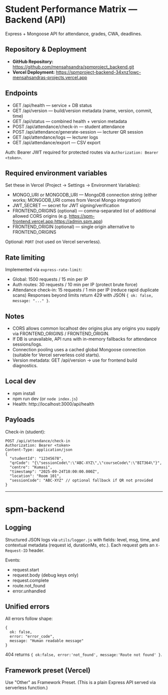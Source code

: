 # Student Performance Matrix — Backend (API)

Express + Mongoose API for attendance, grades, CWA, deadlines.

## Repository & Deployment
- **GitHub Repository:** https://github.com/mensahsandra/spmproject_backend.git
- **Vercel Deployment:** https://spmproject-backend-34xnz1owc-mensahsandras-projects.vercel.app

## Endpoints
- GET /api/health — service + DB status
- GET /api/version — build/version metadata (name, version, commit, time)
- GET /api/status — combined health + version metadata
- POST /api/attendance/check-in — student attendance
- POST /api/attendance/generate-session — lecturer QR session
- GET /api/attendance/logs — lecturer logs
- GET /api/attendance/export — CSV export

Auth: Bearer JWT required for protected routes via `Authorization: Bearer <token>`.

## Required environment variables
Set these in Vercel (Project → Settings → Environment Variables):
- MONGO_URI or MONGODB_URI — MongoDB connection string (either works; MONGODB_URI comes from Vercel Mongo integration)
- JWT_SECRET — secret for JWT signing/verification
- FRONTEND_ORIGINS (optional) — comma-separated list of additional allowed CORS origins (e.g. https://spm-frontend.vercel.app,https://admin.spm.app)
- FRONTEND_ORIGIN (optional) — single origin alternative to FRONTEND_ORIGINS

Optional: `PORT` (not used on Vercel serverless).

## Rate limiting
Implemented via `express-rate-limit`:
- Global: 1500 requests / 15 min per IP
- Auth routes: 30 requests / 10 min per IP (protect brute force)
- Attendance check-in: 15 requests / 1 min per IP (reduce rapid duplicate scans)
Responses beyond limits return 429 with JSON `{ ok: false, message: "..." }`.

## Notes
- CORS allows common localhost dev origins plus any origins you supply via FRONTEND_ORIGINS / FRONTEND_ORIGIN.
- If DB is unavailable, API runs with in-memory fallbacks for attendance sessions/logs.
- Connection pooling uses a cached global Mongoose connection (suitable for Vercel serverless cold starts).
- Version metadata: GET /api/version → use for frontend build diagnostics.

## Local dev
- npm install
- npm run dev (or `node index.js`)
- Health: http://localhost:3000/api/health

## Payloads
Check-in (student):
```
POST /api/attendance/check-in
Authorization: Bearer <token>
Content-Type: application/json
{
  "studentId": "12345678",
  "qrCode": "{\"sessionCode\":\"ABC-XYZ\",\"courseCode\":\"BIT364\"}",
  "centre": "Kumasi",
  "timestamp": "2025-09-24T10:00:00.000Z",
  "location": "Room 101",
  "sessionCode": "ABC-XYZ" // optional fallback if QR not provided
}
```

---
# spm-backend

## Logging
Structured JSON logs via `utils/logger.js` with fields: level, msg, time, and contextual metadata (request id, durationMs, etc.). Each request gets an `X-Request-ID` header.

Events:
- request.start
- request.body (debug keys only)
- request.complete
- route.not_found
- error.unhandled

## Unified errors
All errors follow shape:
```
{
  ok: false,
  error: "error_code",
  message: "Human readable message"
}
```
404 returns `{ ok:false, error:'not_found', message:'Route not found' }`.

## Framework preset (Vercel)
Use "Other" as Framework Preset. (This is a plain Express API served via serverless function.)
